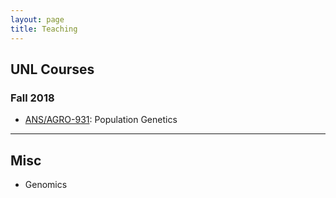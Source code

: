 ```yaml
---
layout: page
title: Teaching
---
```


## UNL Courses

### Fall 2018

- [ANS/AGRO-931](http://jyanglab.com/AGRO-931-2018/): Population Genetics 

----


## Misc

- Genomics 


